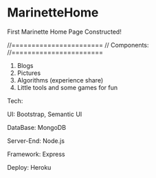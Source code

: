 # MarinetteHome
First Marinette Home Page Constructed!

//=======================
// Components:
//=======================
1. Blogs
2. Pictures
3. Algorithms (experience share)
4. Little tools and some games for fun

Tech:

UI: Bootstrap, Semantic UI

DataBase: MongoDB

Server-End: Node.js

Framework: Express

Deploy: Heroku
